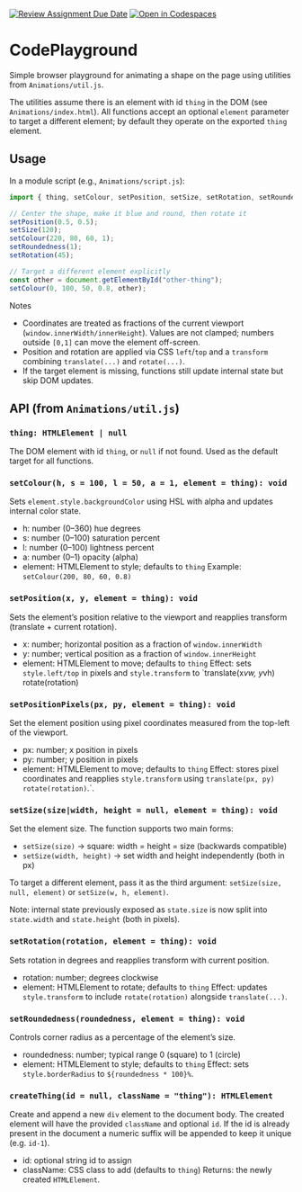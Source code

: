 [![Review Assignment Due Date](https://classroom.github.com/assets/deadline-readme-button-22041afd0340ce965d47ae6ef1cefeee28c7c493a6346c4f15d667ab976d596c.svg)](https://classroom.github.com/a/HgOIc0bL)
[![Open in Codespaces](https://classroom.github.com/assets/launch-codespace-2972f46106e565e64193e422d61a12cf1da4916b45550586e14ef0a7c637dd04.svg)](https://classroom.github.com/open-in-codespaces?assignment_repo_id=21202639)
# CodePlayground

Simple browser playground for animating a shape on the page using utilities from `Animations/util.js`.

The utilities assume there is an element with id `thing` in the DOM (see `Animations/index.html`). All functions accept an optional `element` parameter to target a different element; by default they operate on the exported `thing` element.

## Usage

In a module script (e.g., `Animations/script.js`):

```js
import { thing, setColour, setPosition, setSize, setRotation, setRoundedness } from "./util.js";

// Center the shape, make it blue and round, then rotate it
setPosition(0.5, 0.5);
setSize(120);
setColour(220, 80, 60, 1);
setRoundedness(1);
setRotation(45);

// Target a different element explicitly
const other = document.getElementById("other-thing");
setColour(0, 100, 50, 0.8, other);
```

Notes
- Coordinates are treated as fractions of the current viewport (`window.innerWidth/innerHeight`). Values are not clamped; numbers outside `[0,1]` can move the element off-screen.
- Position and rotation are applied via CSS `left`/`top` and a `transform` combining `translate(...)` and `rotate(...)`.
- If the target element is missing, functions still update internal state but skip DOM updates.

## API (from `Animations/util.js`)

### `thing: HTMLElement | null`
The DOM element with id `thing`, or `null` if not found. Used as the default target for all functions.

### `setColour(h, s = 100, l = 50, a = 1, element = thing): void`
Sets `element.style.backgroundColor` using HSL with alpha and updates internal color state.
- h: number (0–360) hue degrees
- s: number (0–100) saturation percent
- l: number (0–100) lightness percent
- a: number (0–1) opacity (alpha)
- element: HTMLElement to style; defaults to `thing`
Example: `setColour(200, 80, 60, 0.8)`

### `setPosition(x, y, element = thing): void`
Sets the element’s position relative to the viewport and reapplies transform (translate + current rotation).
- x: number; horizontal position as a fraction of `window.innerWidth`
- y: number; vertical position as a fraction of `window.innerHeight`
- element: HTMLElement to move; defaults to `thing`
Effect: sets `style.left/top` in pixels and `style.transform` to `translate(x*vw, y*vh) rotate(rotation)

### `setPositionPixels(px, py, element = thing): void`
Set the element position using pixel coordinates measured from the top-left
of the viewport.
- px: number; x position in pixels
- py: number; y position in pixels
- element: HTMLElement to move; defaults to `thing`
Effect: stores pixel coordinates and reapplies `style.transform` using
`translate(px, py) rotate(rotation)`.`.

### `setSize(size|width, height = null, element = thing): void`
Set the element size. The function supports two main forms:

- `setSize(size)` -> square: width = height = size (backwards compatible)
- `setSize(width, height)` -> set width and height independently (both in px)

To target a different element, pass it as the third argument: `setSize(size, null, element)` or `setSize(w, h, element)`.

Note: internal state previously exposed as `state.size` is now split into `state.width` and `state.height` (both in pixels).

### `setRotation(rotation, element = thing): void`
Sets rotation in degrees and reapplies transform with current position.
- rotation: number; degrees clockwise
- element: HTMLElement to rotate; defaults to `thing`
Effect: updates `style.transform` to include `rotate(rotation)` alongside `translate(...)`.

### `setRoundedness(roundedness, element = thing): void`
Controls corner radius as a percentage of the element’s size.
- roundedness: number; typical range 0 (square) to 1 (circle)
- element: HTMLElement to style; defaults to `thing`
Effect: sets `style.borderRadius` to `${roundedness * 100}%`.

### `createThing(id = null, className = "thing"): HTMLElement`
Create and append a new `div` element to the document body. The created
element will have the provided `className` and optional `id`. If the id is
already present in the document a numeric suffix will be appended to keep it
unique (e.g. `id-1`).
- id: optional string id to assign
- className: CSS class to add (defaults to `thing`)
Returns: the newly created `HTMLElement`.

